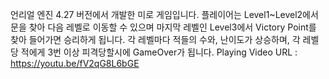 언리얼 엔진 4.27 버전에서 개발한 미로 게임입니다.
플레이어는 Level1~Level2에서 문을 찾아 다음 레벨로 이동할 수 있으며 마지막 레벨인 Level3에서 Victory Point를 찾아 들어가면 승리하게 됩니다.
각 레벨마다 적들의 수와, 난이도가 상승하며, 각 레벨당 적에게 3번 이상 피격당할시에 GameOver가 됩니다.
Playing Video URL : https://youtu.be/fV2qG8L6bGE
